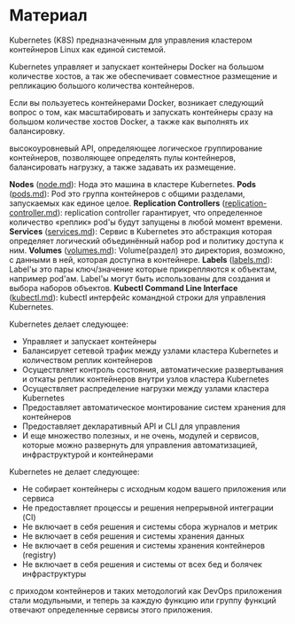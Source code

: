 # Материал

Kubernetes (K8S) предназначенным для управления кластером контейнеров Linux как единой системой.

Kubernetes управляет и запускает контейнеры Docker на большом количестве хостов, а так же обеспечивает совместное размещение и репликацию  большого количества контейнеров.

Если вы пользуетесь контейнерами Docker, возникает следующий вопрос о  том, как масштабировать и запускать контейнеры сразу на большом  количестве хостов Docker, а также как выполнять их балансировку.

высокоуровневый API, определяющее логическое группирование контейнеров,  позволяющее определять пулы контейнеров, балансировать нагрузку, а также задавать их размещение.

**Nodes** ([node.md](https://github.com/GoogleCloudPlatform/kubernetes/blob/master/docs/node.md)): Нода это машина в кластере Kubernetes.
 **Pods** ([pods.md](https://github.com/GoogleCloudPlatform/kubernetes/blob/master/docs/pods.md)): Pod это группа контейнеров с общими разделами, запускаемых как единое целое.
 **Replication Controllers** ([replication-controller.md](https://github.com/GoogleCloudPlatform/kubernetes/blob/master/docs/replication-controller.md)): replication controller гарантирует, что определенное количество «реплик» pod'ы будут запущены в любой момент времени.
 **Services** ([services.md](https://github.com/GoogleCloudPlatform/kubernetes/blob/master/docs/services.md)): Сервис в Kubernetes это абстракция которая определяет логический объединённый набор pod и политику доступа к ним.
 **Volumes** ([volumes.md](https://github.com/GoogleCloudPlatform/kubernetes/blob/master/docs/volumes.md)): Volume(раздел) это директория, возможно, с данными в ней, которая доступна в контейнере.
 **Labels** ([labels.md](https://github.com/GoogleCloudPlatform/kubernetes/blob/master/docs/labels.md)): Label'ы это пары ключ/значение которые прикрепляются к объектам,  например pod'ам. Label'ы могут быть использованы для создания и выбора  наборов объектов.
 **Kubectl Command Line Interface** ([kubectl.md](https://github.com/GoogleCloudPlatform/kubernetes/blob/master/docs/kubectl.md)): kubectl интерфейс командной строки для управления Kubernetes.



Kubernetes делает следующее:

- Управляет и запускает контейнеры
- Балансирует сетевой трафик между узлами кластера Kubernetes и количеством реплик контейнеров
- Осуществляет контроль состояния, автоматические развертывания и откаты реплик контейнеров внутри узлов кластера Kubernetes
- Осуществляет распределение нагрузки между узлами кластера Kubernetes
- Предоставляет автоматическое монтирование систем хранения для контейнеров
- Предоставляет декларативный API и CLI для управления
- И еще множество полезных, и не очень, модулей и сервисов, которые можно  развернуть для управления автоматизацией, инфраструктурой и контейнерами

Kubernetes не делает следующее:

- Не собирает контейнеры с исходным кодом вашего приложения или сервиса
- Не предоставляет процессы и решения непрерывной интеграции (CI)
- Не включает в себя решения и системы сбора журналов и метрик
- Не включает в себя решения и системы хранения данных
- Не включает в себя решения и системы хранения контейнеров (registry)
- Не включает в себя решения и системы от всех бед и болячек инфраструктуры

с приходом контейнеров и таких методологий как DevOps приложения стали  модульными, и теперь за каждую функцию или группу функций отвечают  определенные сервисы этого приложения.







